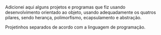 Adicionei aqui alguns projetos e programas que fiz usando desenvolvimento orientado ao objeto, usando adequadamente os quatros pilares, sendo herança, polimorfismo, ecapsulamento e abstração.

Projetinhos separados de acordo com a linguagem de programação.
